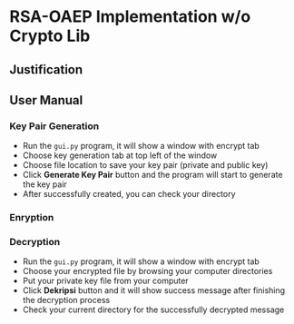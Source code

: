 # RSA-OAEP Implementation w/o Crypto Lib
## Justification


## User Manual

### Key Pair Generation
- Run the <code>gui.py</code> program, it will show a window with encrypt tab
- Choose key generation tab at top left of the window
- Choose file location to save your key pair (private and public key)
- Click <b>Generate Key Pair</b> button and the program will start to generate the key pair
- After successfully created, you can check your directory

### Enryption

### Decryption
- Run the <code>gui.py</code> program, it will show a window with encrypt tab
- Choose your encrypted file by browsing your computer directories
- Put your private key file from your computer
- Click <b>Dekripsi</b> button and it will show success message after finishing the decryption process
- Check your current directory for the successfully decrypted message